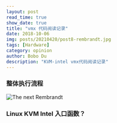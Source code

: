 ```yaml
---
layout: post
read_time: true
show_date: true
title: "vmx 代码阅读记录"
date: 2018-10-06
img: posts/20210420/post8-rembrandt.jpg
tags: [Hardware]
category: opinion
author: Bobo Du
description: "KVM-intel vmx代码阅读记录"
---
```


### 整体执行流程

![The next Rembrandt](./assets/img/pos/kvm/KVM流程图.jpg)

### Linux KVM Intel 入口函数？
